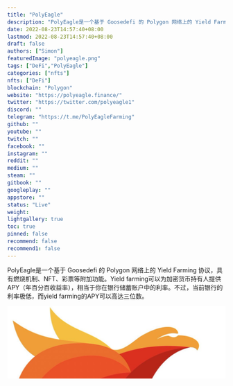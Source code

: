```yaml
---
title: "PolyEagle"
description: "PolyEagle是一个基于 Goosedefi 的 Polygon 网络上的 Yield Farming 协议，具有燃烧机制、NFT、彩票等附加功能。"
date: 2022-08-23T14:57:40+08:00
lastmod: 2022-08-23T14:57:40+08:00
draft: false
authors: ["Simon"]
featuredImage: "polyeagle.png"
tags: ["DeFi","PolyEagle"]
categories: ["nfts"]
nfts: ["DeFi"]
blockchain: "Polygon"
website: "https://polyeagle.finance/"
twitter: "https://twitter.com/polyeagle1"
discord: ""
telegram: "https://t.me/PolyEagleFarming"
github: ""
youtube: ""
twitch: ""
facebook: ""
instagram: ""
reddit: ""
medium: ""
steam: ""
gitbook: ""
googleplay: ""
appstore: ""
status: "Live"
weight: 
lightgallery: true
toc: true
pinned: false
recommend: false
recommend1: false
---
```

PolyEagle是一个基于 Goosedefi 的 Polygon 网络上的 Yield Farming 协议，具有燃烧机制、NFT、彩票等附加功能。Yield farming可以为加密货币持有人提供APY（年百分百收益率），相当于你在银行储蓄账户中的利率。不过，当前银行的利率极低，而yield farming的APY可以高达三位数。

![配图](108012588360.jpg)